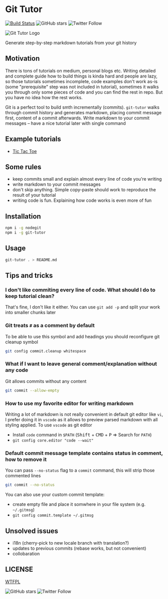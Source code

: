 # Git Tutor

[![Build Status](https://travis-ci.com/lesnitsky/git-tutor.svg?branch=master)](https://travis-ci.com/R1ZZU/git-tutor)
![GitHub stars](https://img.shields.io/github/stars/lesnitsky/git-tutor.svg?style=social)
![Twitter Follow](https://img.shields.io/twitter/follow/lesnitsky_a.svg?label=Follow%20me&style=social)

![Git Tutor Logo](https://git-tutor-assets.s3.eu-west-2.amazonaws.com/git-tutor-logo-100.png)

Generate step-by-step markdown tutorials from your git history

## Motivation

There is tons of tutorials on medium, personal blogs etc.
Writing detailed and complete guide how to build things is kinda hard and people are lazy, so those tutorials sometimes incomplete, code examples don't work as-is (some "prerequisite" step was not included in tutorial), sometimes it walks you through only some pieces of code and you can find the rest in repo. But you have no idea how the rest works.

Git is a perfect tool to build smth incrementally (commits). `git-tutor` walks through commit history and generates markdown, placing commit message first, content of a commit afterwards. Write markdown to your commit messages – have a nice tutorial later with single command

## Example tutorials

-   [Tic Tac Toe](https://github.com/R1ZZU/tic-tac-toe)

## Some rules

-   keep commits small and explain almost every line of code you're writing
-   write markdown to your commit messages
-   don't skip anything. Simple copy-paste should work to reproduce the result of your tutorial
-   writing code is fun. Explaining how code works is even more of fun

## Installation

```sh
npm i -g nodegit
npm i -g git-tutor
```

## Usage

```sh
git-tutor . > README.md
```

## Tips and tricks

### I don't like commiting every line of code. What should I do to keep tutorial clean?

That's fine, I don't like it either. You can use `git add -p` and split your work into smaller chunks later

### Git treats `#` as a comment by default

To be able to use this symbol and add headings you should reconfigure git cleanup symbol

```sh
git config commit.cleanup whitespace
```

### What if I want to leave general comment/explanation without any code

Git allows commits without any content

```sh
git commit --allow-empty
```

### How to use my favorite editor for writing markdown

Writing a lot of markdown is not really convenient in default git editor like `vi`, I prefer doing it in `vscode` as it allows to preview parsed markdown with all styling applied. To use `vscode` as git editor

-   Install `code` command in `$PATH` (<kbd>Shift</kbd> + <kbd>CMD</kbd> + <kbd>P</kbd> => Search for `PATH`)
-   `git config core.editor "code --wait"`

### Default commit message template contains status in comment, how to remove it

You can pass `--no-status` flag to a `commit` command, this will strip those commented lines

```sh
git commit --no-status
```

You can also use your custom commit template:

-   create empty file and place it somwhere in your file system (e.g. `~/.gitmsg`)
-   `git config commit.template ~/.gitmsg`

## Unsolved issues

-   i18n (cherry-pick to new locale branch with translation?)
-   updates to previous commits (rebase works, but not convenient)
-   collobaration

## LICENSE

[WTFPL](http://www.wtfpl.net/)

![GitHub stars](https://img.shields.io/github/stars/lesnitsky/git-tutor.svg?style=social)
![Twitter Follow](https://img.shields.io/twitter/follow/lesnitsky_a.svg?label=Follow%20me&style=social)
